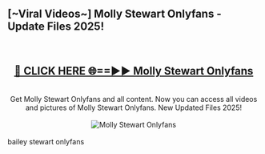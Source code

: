 <h2>[~Viral Videos~] Molly Stewart Onlyfans - Update Files 2025!</h2>
<br>
<div align="center">
<h2><a href="https://betterlinks.top/A2PfLJ" rel="nofollow">🔴 CLICK HERE 🌐==►► Molly Stewart Onlyfans</a></h2>
<br>
Get Molly Stewart Onlyfans and all content. Now you can access all videos and pictures of Molly Stewart Onlyfans. New Updated Files 2025!
<br>
<br>
<a href="https://betterlinks.top/A2PfLJ" rel="nofollow" data-target="animated-image.originalLink"><img src="https://i.ibb.co.com/WyWwxjT/player-gif2.gif" alt="Molly Stewart Onlyfans" style="max-width: 100%; display: inline-block;" data-target="animated-image.originalImage"></a>
</div>
<br>
bailey stewart onlyfans